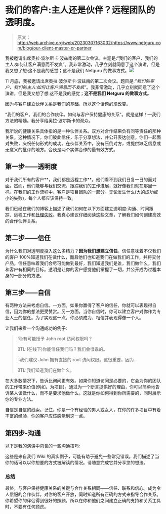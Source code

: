 # 我们的客户:主人还是伙伴？远程团队的透明度。

> 原文：<http://web.archive.org/web/20230307163032/https://www.netguru.com/blog/our-client-master-or-partner>

 我被邀请出席奥拉·波尔斯卡·波兹南的第二次会议。主题是:“我们的客户，我们的主人:如何让客户满意而不发疯”。我非常激动，几乎立刻就同意了这个演讲，但是我又想了想:这不是我的感觉；这不是我们 Netguru 的做事方式。![](img/2a467d7945a1a94c066f686360a7533e.png)

11 月底，我被邀请出席奥拉·波尔斯卡·波兹南的第二次会议。题目是:*“我们的客户，我们的主人:如何让客户满意而不发疯”*。我非常激动，几乎立刻就同意了这个演讲，但是我又想了想:这不是我的感觉；**这不是我们 Netguru 的做事方式。**

因为与客户建立伙伴关系是我们的基础，所以这个话题必须改变。

“我们的客户，我们的合作伙伴。如何与客户保持健康的关系"。就是这样！—我们方法的精髓。我分享给奥拉·波尔斯卡的观众。

我所说的健康关系具体指的是一种伙伴关系。双方对合作结果负有同等责任的那种关系。这种情况下，你们彼此信任，乐于分享想法，并公开表达创意。你们一起面对失败，庆祝任何形式的成功。在伙伴关系中，没有压倒对方，或提供缺乏信息或无意义的批评的地方。合伙是两个实体合作的最有效方式。

## 第一步——透明度

对于我们所有的客户**，我们都是远程工作**。他们看不到我们日复一日的面对面。然而，他们能够与我们交流，跟踪我们的工作进展，就好像我们就在那里一样。在我们的工作流程中，客户是项目团队的一部分。无论发生什么(大的成功或小的失败)，每个人都应该保持一致。

我们已经在我们的博客上描述了我们如何在以下方面建立透明度:沟通、时间跟踪、远程工作和[处理失败](http://web.archive.org/web/20221004135052/https://www.netguru.com/blog/after-action-review-does-failure-always-mean-we-failed)。我真心建议仔细阅读这些文章，了解我们如何创建高效的合作伙伴关系。

## 第二步——信任

为什么我们对透明度投入这么多精力？**因为我们想建立信任**。信任意味着不仅我们的客户 100%知道我们在做什么，而且他们也知道我们在做我们的工作，并将交付产品。信任意味着我们会尽可能做到最好，我们知道我们是谁，我们做什么，我们和客户有相同的目标。透明是让你的客户感觉他们掌握了一切，并公开成为过程本身的一部分的方法。

## 第三步——自信

有两种方法来考虑自信。一方面，如果你赢得了客户的信任，你就可以表现得自信，因为你的想法更受赞赏。另一方面，当你自信时，你可以建立客户对你作为专业人士的信任。为了实现这一点，你必须成为、相信并表现得像一个人。

让我们来看一个沟通成功的例子:

> 问:有可能授予 John root 访问权限吗？
> 
> BTL:(在线下)你能信任我们吗？我们会很乖的。
> 
> I:我们建议 John 拥有直接的 root 访问权限。这很重要，因为…
> 
> BTL:我们知道我们在做什么。

在大多数情况下，告诉比询问更有效。如果你知道访问是必要的，它会为你的团队的工作带来价值(例如，为项目)。通过为一个断言提供好的理由，你可以简单地告诉某人该做什么，而不是要求他做什么。这就是你如何得到你所需要的，同时展示你的专业方法。

自信是自信的线索。记住，你是一个有经验的男人或女人，在你的许多项目中有着丰富的经验，你的客户应该感觉到这一点。

## 第四步-沟通

以下是我的演讲中包含的一些沟通技巧:

这些是来自我们 Wiki 的真实例子，可能有助于避免一些常见错误。我们描述了当你的话可以以你想要的方式被解读的情况。请随意完成它并分享您的想法。

### 总结

最终，与客户保持健康关系的关键与合作关系相同——信任、联系和信心。成为令人信服的合作伙伴，对你的客户开放，同时知道所有正确的方式来指导合作关系。你希望你的伴侣得到很好的照顾，所以在你和他们之间建立正确的支持和关系工具时，不要有任何顾虑。